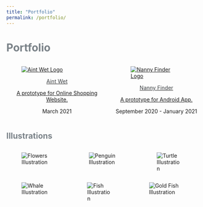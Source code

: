 ```yaml
---
title: "Portfolio"
permalink: /portfolio/
---
```


<html lang="en">
<head>
  <meta charset="utf-8">
  <meta name="viewport" content="width=device-width, initial-scale=1">
  <link rel="stylesheet" href="https://cdn.jsdelivr.net/npm/bulma@0.9.3/css/bulma.min.css">
  <title>Portfolio</title> 
  <div class="section is-vcenetered">
    <h1 class="title" style="color: #7a8288">Portfolio</h1>
  </div>
</head>

<div class="section columns is-centered">
  <div class="card column">
    <div class="card-image">
      <a href="/aint-wet/">
        <figure class="image">
          <img src="/svgs/aint-wet.svg" alt="Aint Wet Logo">
        </figure>
        </a>
    </div>
    <div class="media-content">
        <a href="/aint-wet/">
        <p class="title is-4" style="color: #3d4144; text-align: center">Aint Wet</p>
        <p class="subtitle is-6" style="text-align: center">A prototype for Online Shopping Website.</p>
        </a>
    </div>
    <div class="content">
      <p style="text-align: center">March 2021</p>
    </div>
  </div>
  <div class="card column">
    <div class="card-image">
      <a href="/nanny-finder/">
        <figure class="image">
          <img src="/svgs/nannyfinder.svg" alt="Nanny Finder Logo">
        </figure>
      </a>
    </div>
      <div class="media-content">
        <a href="/nanny-finder/">
          <p class="title is-4" style="color: #3d4144; text-align: center">Nanny Finder</p>
          <p class="subtitle is-6" style="text-align: center">A prototype for Android App.</p>
        </a> 
      </div>
<div class="content" style="text-align: center">
      <p>September 2020 - January 2021</p>
  </div></div>
  </div>



<div class="section is-vcenetered">
    <h2 class="title" style="color: #7a8288">Illustrations</h2>
</div>

<div class="section columns is-centered">
  <div class="card column">
    <div class="card-image is-square">
      <figure>
        <img src="/svgs/flowers-in-a-box.svg" alt="Flowers Illustration">
      </figure>
    </div>
  </div>
  <div class="card column">
    <div class="card-image is-square">
      <figure>
        <img src="/svgs/penguin-in-a-box.svg" alt="Penguin Illustration">
      </figure>
    </div>
  </div>
  <div class="card column">
    <div class="card-image is-square">
      <figure>
        <img src="/svgs/turtle-in-a-box.svg" alt="Turtle Illustration">
      </figure>
    </div>
  </div>
</div>
<div class="section columns is-centered">
  <div class="card column">
    <div class="card-image is-square">
      <figure>
        <img src="/svgs/whale.svg" alt="Whale Illustration">
      </figure>
    </div>
  </div>
  <div class="card column">
    <div class="card-image is-square">
      <figure>
        <img src="/svgs/fishes.svg" alt="Fish Illustration">
      </figure>
    </div>
  </div>
    <div class="card column">
    <div class="card-image is-square">
      <figure>
        <img src="/svgs/gold-fish.svg" alt="Gold Fish Illustration">
      </figure>
    </div>
  </div>
</div>

</html>